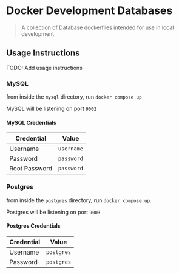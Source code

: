 # Docker Development Databases

> A collection of Database dockerfiles intended for use in local development

## Usage Instructions

TODO: Add usage instructions

### MySQL

from inside the `mysql` directory, run `docker compose up`

MySQL will be listening on port `9002`

#### MySQL Credentials

| Credential    | Value      |
| ------------- | ---------- |
| Username      | `username` |
| Password      | `password` |
| Root Password | `password` |

### Postgres

from inside the `postgres` directory, run `docker compose up`.

Postgres will be listening on port `9003`

#### Postgres Credentials

| Credential | Value      |
| ---------- | ---------- |
| Username   | `postgres` |
| Password   | `postgres` |
